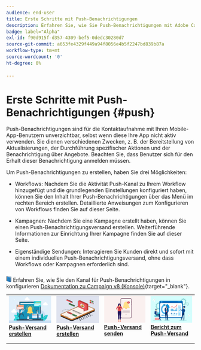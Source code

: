 ```yaml
---
audience: end-user
title: Erste Schritte mit Push-Benachrichtigungen
description: Erfahren Sie, wie Sie Push-Benachrichtigungen mit Adobe Campaign Web erstellen und senden
badge: label="Alpha"
exl-id: f90d915f-d357-4309-bef5-0dedc30280d7
source-git-commit: a653fe4329f449a94f8056e4b5f2247bd839b87a
workflow-type: tm+mt
source-wordcount: '0'
ht-degree: 0%

---
```


# Erste Schritte mit Push-Benachrichtigungen {#push}

Push-Benachrichtigungen sind für die Kontaktaufnahme mit Ihren Mobile-App-Benutzern unverzichtbar, selbst wenn diese Ihre App nicht aktiv verwenden. Sie dienen verschiedenen Zwecken, z. B. der Bereitstellung von Aktualisierungen, der Durchführung spezifischer Aktionen und der Benachrichtigung über Angebote. Beachten Sie, dass Benutzer sich für den Erhalt dieser Benachrichtigung anmelden müssen.

Um Push-Benachrichtigungen zu erstellen, haben Sie drei Möglichkeiten:

* Workflows: Nachdem Sie die Aktivität Push-Kanal zu Ihrem Workflow hinzugefügt und die grundlegenden Einstellungen konfiguriert haben, können Sie den Inhalt Ihrer Push-Benachrichtigungen über das Menü im rechten Bereich erstellen. Detaillierte Anweisungen zum Konfigurieren von Workflows finden Sie auf dieser Seite.

* Kampagnen: Nachdem Sie eine Kampagne erstellt haben, können Sie einen Push-Benachrichtigungsversand erstellen. Weiterführende Informationen zur Einrichtung Ihrer Kampagne finden Sie auf dieser Seite.

* Eigenständige Sendungen: Interagieren Sie Kunden direkt und sofort mit einem individuellen Push-Benachrichtigungsversand, ohne dass Workflows oder Kampagnen erforderlich sind.

![](../assets/do-not-localize/book.png) Erfahren Sie, wie Sie den Kanal für Push-Benachrichtigungen in konfigurieren [Dokumentation zu Campaign v8 (Konsole)](https://experienceleague.adobe.com/docs/campaign/campaign-v8/campaigns/send/push.html){target="_blank"}.

<table style="table-layout:fixed"><tr style="border: 0;">
<td>
<a href="create-push.md">
<img alt="Lead" src="assets/do-not-localize/push_create.jpeg">
</a>
<div><a href="create-push.md"><strong>Push-Versand erstellen</strong>
</div>
<p>
</td>
<td>
<a href="content-push.md">
<img alt="Gelegentlich" src="assets/do-not-localize/push_design.jpeg">
</a>
<div>
<a href="content-push.md"><strong>Push-Versand erstellen<strong></strong></a>
</div>
<p></td>
<td>
<a href="send-push.md">
<img alt="Validierung" src="assets/do-not-localize/push_send.jpeg">
</a>
<div>
<a href="send-push.md"><strong>Push-Versand senden</strong></a>
</div>
<p>
</td>
<td>
<a href="send-push.md">
<img alt="Validierung" src="assets/do-not-localize/push_report.jpeg">
</a>
<div>
<a href="send-push.md"><strong>Bericht zum Push-Versand</strong></a>
</div>
<p>
</td>
</tr></table>
